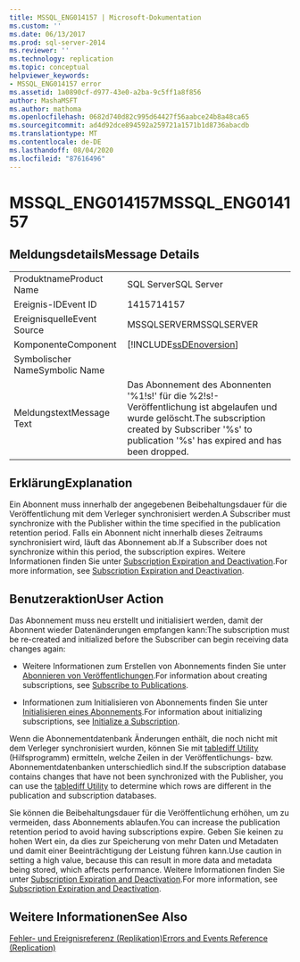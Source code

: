 ```yaml
---
title: MSSQL_ENG014157 | Microsoft-Dokumentation
ms.custom: ''
ms.date: 06/13/2017
ms.prod: sql-server-2014
ms.reviewer: ''
ms.technology: replication
ms.topic: conceptual
helpviewer_keywords:
- MSSQL_ENG014157 error
ms.assetid: 1a0890cf-d977-43e0-a2ba-9c5ff1a8f856
author: MashaMSFT
ms.author: mathoma
ms.openlocfilehash: 0682d740d82c995d64427f56aabce24b8a48ca65
ms.sourcegitcommit: ad4d92dce894592a259721a1571b1d8736abacdb
ms.translationtype: MT
ms.contentlocale: de-DE
ms.lasthandoff: 08/04/2020
ms.locfileid: "87616496"
---
```

# <a name="mssql_eng014157"></a><span data-ttu-id="52212-102">MSSQL_ENG014157</span><span class="sxs-lookup"><span data-stu-id="52212-102">MSSQL_ENG014157</span></span>
    
## <a name="message-details"></a><span data-ttu-id="52212-103">Meldungsdetails</span><span class="sxs-lookup"><span data-stu-id="52212-103">Message Details</span></span>  
  
|||  
|-|-|  
|<span data-ttu-id="52212-104">Produktname</span><span class="sxs-lookup"><span data-stu-id="52212-104">Product Name</span></span>|<span data-ttu-id="52212-105">SQL Server</span><span class="sxs-lookup"><span data-stu-id="52212-105">SQL Server</span></span>|  
|<span data-ttu-id="52212-106">Ereignis-ID</span><span class="sxs-lookup"><span data-stu-id="52212-106">Event ID</span></span>|<span data-ttu-id="52212-107">14157</span><span class="sxs-lookup"><span data-stu-id="52212-107">14157</span></span>|  
|<span data-ttu-id="52212-108">Ereignisquelle</span><span class="sxs-lookup"><span data-stu-id="52212-108">Event Source</span></span>|<span data-ttu-id="52212-109">MSSQLSERVER</span><span class="sxs-lookup"><span data-stu-id="52212-109">MSSQLSERVER</span></span>|  
|<span data-ttu-id="52212-110">Komponente</span><span class="sxs-lookup"><span data-stu-id="52212-110">Component</span></span>|[!INCLUDE[ssDEnoversion](../../includes/ssdenoversion-md.md)]|  
|<span data-ttu-id="52212-111">Symbolischer Name</span><span class="sxs-lookup"><span data-stu-id="52212-111">Symbolic Name</span></span>||  
|<span data-ttu-id="52212-112">Meldungstext</span><span class="sxs-lookup"><span data-stu-id="52212-112">Message Text</span></span>|<span data-ttu-id="52212-113">Das Abonnement des Abonnenten '%1!s!' für die %2!s!-Veröffentlichung ist abgelaufen und wurde gelöscht.</span><span class="sxs-lookup"><span data-stu-id="52212-113">The subscription created by Subscriber '%s' to publication '%s' has expired and has been dropped.</span></span>|  
  
## <a name="explanation"></a><span data-ttu-id="52212-114">Erklärung</span><span class="sxs-lookup"><span data-stu-id="52212-114">Explanation</span></span>  
 <span data-ttu-id="52212-115">Ein Abonnent muss innerhalb der angegebenen Beibehaltungsdauer für die Veröffentlichung mit dem Verleger synchronisiert werden.</span><span class="sxs-lookup"><span data-stu-id="52212-115">A Subscriber must synchronize with the Publisher within the time specified in the publication retention period.</span></span> <span data-ttu-id="52212-116">Falls ein Abonnent nicht innerhalb dieses Zeitraums synchronisiert wird, läuft das Abonnement ab.</span><span class="sxs-lookup"><span data-stu-id="52212-116">If a Subscriber does not synchronize within this period, the subscription expires.</span></span> <span data-ttu-id="52212-117">Weitere Informationen finden Sie unter [Subscription Expiration and Deactivation](subscription-expiration-and-deactivation.md).</span><span class="sxs-lookup"><span data-stu-id="52212-117">For more information, see [Subscription Expiration and Deactivation](subscription-expiration-and-deactivation.md).</span></span>  
  
## <a name="user-action"></a><span data-ttu-id="52212-118">Benutzeraktion</span><span class="sxs-lookup"><span data-stu-id="52212-118">User Action</span></span>  
 <span data-ttu-id="52212-119">Das Abonnement muss neu erstellt und initialisiert werden, damit der Abonnent wieder Datenänderungen empfangen kann:</span><span class="sxs-lookup"><span data-stu-id="52212-119">The subscription must be re-created and initialized before the Subscriber can begin receiving data changes again:</span></span>  
  
-   <span data-ttu-id="52212-120">Weitere Informationen zum Erstellen von Abonnements finden Sie unter [Abonnieren von Veröffentlichungen](subscribe-to-publications.md).</span><span class="sxs-lookup"><span data-stu-id="52212-120">For information about creating subscriptions, see [Subscribe to Publications](subscribe-to-publications.md).</span></span>  
  
-   <span data-ttu-id="52212-121">Informationen zum Initialisieren von Abonnements finden Sie unter [Initialisieren eines Abonnements](initialize-a-subscription.md).</span><span class="sxs-lookup"><span data-stu-id="52212-121">For information about initializing subscriptions, see [Initialize a Subscription](initialize-a-subscription.md).</span></span>  
  
 <span data-ttu-id="52212-122">Wenn die Abonnementdatenbank Änderungen enthält, die noch nicht mit dem Verleger synchronisiert wurden, können Sie mit [tablediff Utility](../../tools/tablediff-utility.md) (Hilfsprogramm) ermitteln, welche Zeilen in der Veröffentlichungs- bzw. Abonnementdatenbanken unterschiedlich sind.</span><span class="sxs-lookup"><span data-stu-id="52212-122">If the subscription database contains changes that have not been synchronized with the Publisher, you can use the [tablediff Utility](../../tools/tablediff-utility.md) to determine which rows are different in the publication and subscription databases.</span></span>  
  
 <span data-ttu-id="52212-123">Sie können die Beibehaltungsdauer für die Veröffentlichung erhöhen, um zu vermeiden, dass Abonnements ablaufen.</span><span class="sxs-lookup"><span data-stu-id="52212-123">You can increase the publication retention period to avoid having subscriptions expire.</span></span> <span data-ttu-id="52212-124">Geben Sie keinen zu hohen Wert ein, da dies zur Speicherung von mehr Daten und Metadaten und damit einer Beeinträchtigung der Leistung führen kann.</span><span class="sxs-lookup"><span data-stu-id="52212-124">Use caution in setting a high value, because this can result in more data and metadata being stored, which affects performance.</span></span> <span data-ttu-id="52212-125">Weitere Informationen finden Sie unter [Subscription Expiration and Deactivation](subscription-expiration-and-deactivation.md).</span><span class="sxs-lookup"><span data-stu-id="52212-125">For more information, see [Subscription Expiration and Deactivation](subscription-expiration-and-deactivation.md).</span></span>  
  
## <a name="see-also"></a><span data-ttu-id="52212-126">Weitere Informationen</span><span class="sxs-lookup"><span data-stu-id="52212-126">See Also</span></span>  
 [<span data-ttu-id="52212-127">Fehler- und Ereignisreferenz &#40;Replikation&#41;</span><span class="sxs-lookup"><span data-stu-id="52212-127">Errors and Events Reference &#40;Replication&#41;</span></span>](errors-and-events-reference-replication.md)  
  
  
